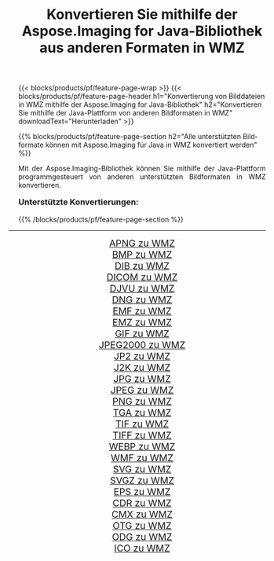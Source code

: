 ﻿---
title: Konvertieren Sie mithilfe der Aspose.Imaging for Java-Bibliothek aus anderen Formaten in WMZ 
weight: 3920
url: /de/java/conversion/to/wmz/ 
lang: de
langdirlevel: 2
locales: zh-hans,ja,it,ru,de,es,fr,nl,id,lt,pl,pt,vi,tr,ko,zh-hant,ar,hi,th,sv,cs,uk,he
description: Mit Aspose.Imaging können Sie mithilfe von Java aus anderen Formaten in WMZ konvertieren
---

{{< blocks/products/pf/feature-page-wrap >}}
{{< blocks/products/pf/feature-page-header h1="Konvertierung von Bilddateien in WMZ mithilfe der Aspose.Imaging for Java-Bibliothek" h2="Konvertieren Sie mithilfe der Java-Plattform von anderen Bildformaten in WMZ" downloadText="Herunterladen" >}}


{{% blocks/products/pf/feature-page-section  h2="Alle unterstützten Bildformate können mit Aspose.Imaging für Java in WMZ konvertiert werden" %}}
<p align=justify>Mit der Aspose.Imaging-Bibliothek können Sie mithilfe der Java-Plattform programmgesteuert von anderen unterstützten Bildformaten in WMZ konvertieren.</p>
<h3 style="margin-top:16px;">
Unterstützte Konvertierungen:
</h3>
{{% /blocks/products/pf/feature-page-section %}}
<div class="container-fluid productfamilypage bg-gray">
    <div class="convertypes bg-gray agp-content section">
        <div class="container">
		<hr style="margin-left:-20px;"/>
		<div class="row other-converters" style="gap: 10px;font-size: 19px;text-align:center;">
		    <div class='col-md-3 other-converter remove-lp remove-rp'><a href="/imaging/de/java/conversion/apng-to-wmz/" style="padding:15px;">APNG zu WMZ</a></div>
<div class='col-md-3 other-converter remove-lp remove-rp'><a href="/imaging/de/java/conversion/bmp-to-wmz/" style="padding:15px;">BMP zu WMZ</a></div>
<div class='col-md-3 other-converter remove-lp remove-rp'><a href="/imaging/de/java/conversion/dib-to-wmz/" style="padding:15px;">DIB zu WMZ</a></div>
<div class='col-md-3 other-converter remove-lp remove-rp'><a href="/imaging/de/java/conversion/dicom-to-wmz/" style="padding:15px;">DICOM zu WMZ</a></div>
<div class='col-md-3 other-converter remove-lp remove-rp'><a href="/imaging/de/java/conversion/djvu-to-wmz/" style="padding:15px;">DJVU zu WMZ</a></div>
<div class='col-md-3 other-converter remove-lp remove-rp'><a href="/imaging/de/java/conversion/dng-to-wmz/" style="padding:15px;">DNG zu WMZ</a></div>
<div class='col-md-3 other-converter remove-lp remove-rp'><a href="/imaging/de/java/conversion/emf-to-wmz/" style="padding:15px;">EMF zu WMZ</a></div>
<div class='col-md-3 other-converter remove-lp remove-rp'><a href="/imaging/de/java/conversion/emz-to-wmz/" style="padding:15px;">EMZ zu WMZ</a></div>
<div class='col-md-3 other-converter remove-lp remove-rp'><a href="/imaging/de/java/conversion/gif-to-wmz/" style="padding:15px;">GIF zu WMZ</a></div>
<div class='col-md-3 other-converter remove-lp remove-rp'><a href="/imaging/de/java/conversion/jpeg2000-to-wmz/" style="padding:15px;">JPEG2000 zu WMZ</a></div>
<div class='col-md-3 other-converter remove-lp remove-rp'><a href="/imaging/de/java/conversion/jp2-to-wmz/" style="padding:15px;">JP2 zu WMZ</a></div>
<div class='col-md-3 other-converter remove-lp remove-rp'><a href="/imaging/de/java/conversion/j2k-to-wmz/" style="padding:15px;">J2K zu WMZ</a></div>
<div class='col-md-3 other-converter remove-lp remove-rp'><a href="/imaging/de/java/conversion/jpg-to-wmz/" style="padding:15px;">JPG zu WMZ</a></div>
<div class='col-md-3 other-converter remove-lp remove-rp'><a href="/imaging/de/java/conversion/jpeg-to-wmz/" style="padding:15px;">JPEG zu WMZ</a></div>
<div class='col-md-3 other-converter remove-lp remove-rp'><a href="/imaging/de/java/conversion/png-to-wmz/" style="padding:15px;">PNG zu WMZ</a></div>
<div class='col-md-3 other-converter remove-lp remove-rp'><a href="/imaging/de/java/conversion/tga-to-wmz/" style="padding:15px;">TGA zu WMZ</a></div>
<div class='col-md-3 other-converter remove-lp remove-rp'><a href="/imaging/de/java/conversion/tif-to-wmz/" style="padding:15px;">TIF zu WMZ</a></div>
<div class='col-md-3 other-converter remove-lp remove-rp'><a href="/imaging/de/java/conversion/tiff-to-wmz/" style="padding:15px;">TIFF zu WMZ</a></div>
<div class='col-md-3 other-converter remove-lp remove-rp'><a href="/imaging/de/java/conversion/webp-to-wmz/" style="padding:15px;">WEBP zu WMZ</a></div>
<div class='col-md-3 other-converter remove-lp remove-rp'><a href="/imaging/de/java/conversion/wmf-to-wmz/" style="padding:15px;">WMF zu WMZ</a></div>
<div class='col-md-3 other-converter remove-lp remove-rp'><a href="/imaging/de/java/conversion/svg-to-wmz/" style="padding:15px;">SVG zu WMZ</a></div>
<div class='col-md-3 other-converter remove-lp remove-rp'><a href="/imaging/de/java/conversion/svgz-to-wmz/" style="padding:15px;">SVGZ zu WMZ</a></div>
<div class='col-md-3 other-converter remove-lp remove-rp'><a href="/imaging/de/java/conversion/eps-to-wmz/" style="padding:15px;">EPS zu WMZ</a></div>
<div class='col-md-3 other-converter remove-lp remove-rp'><a href="/imaging/de/java/conversion/cdr-to-wmz/" style="padding:15px;">CDR zu WMZ</a></div>
<div class='col-md-3 other-converter remove-lp remove-rp'><a href="/imaging/de/java/conversion/cmx-to-wmz/" style="padding:15px;">CMX zu WMZ</a></div>
<div class='col-md-3 other-converter remove-lp remove-rp'><a href="/imaging/de/java/conversion/otg-to-wmz/" style="padding:15px;">OTG zu WMZ</a></div>
<div class='col-md-3 other-converter remove-lp remove-rp'><a href="/imaging/de/java/conversion/odg-to-wmz/" style="padding:15px;">ODG zu WMZ</a></div>
<div class='col-md-3 other-converter remove-lp remove-rp'><a href="/imaging/de/java/conversion/ico-to-wmz/" style="padding:15px;">ICO zu WMZ</a></div>
                </div>
        </div>
    </div>
</div>
<br/>

